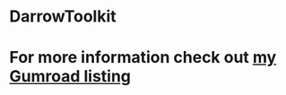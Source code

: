 # DarrowToolkit

# For more information check out [my Gumroad listing](https://gumroad.com/l/darrowtools)
